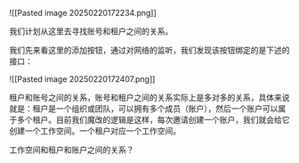 ![[Pasted image 20250220172234.png]]

我们计划从这里去寻找账号和租户之间的关系。

我们先来看这里的添加按钮，通过对网络的监听，我们发现该按钮绑定的是下述的接口：

![[Pasted image 20250220172407.png]]




租户和账号之间的关系，账号和租户之间的关系实际上是多对多的关系，具体来说就是：租户是一个组织或团队，可以拥有多个成员（账户），然后一个账户可以属于多个租户。目前我们魔改的逻辑是这样，每次邀请创建一个账户，我们就会给它创建一个工作空间。一个租户对应一个工作空间。

工作空间和租户和账户之间的关系？

